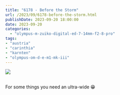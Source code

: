```yaml
---
title: "6178 - Before the Storm"
url: /2023/09/6178-before-the-storm.html
publishDate: 2023-09-20 18:00:00
date: 2023-09-20
categories:
  - "olympus-m-zuiko-digital-ed-7-14mm-f2-8-pro"
tags:
- "austria"
- "carinthia"
- "karnten"
- "olympus-om-d-e-m1-mk-iii"
---
```

<div class="container">
<div class="center"><a target="_blank" href="https://d25zfm9zpd7gm5.cloudfront.net/1200x1200/2020/20200521_142918_lr.jpg"><img class="webfeedsFeaturedVisual" src="https://d25zfm9zpd7gm5.cloudfront.net/0600x0600/2020/20200521_142918_lr.jpg" /></a></div>
</div>
<br />

For some things you need an ultra-wide :grin:
